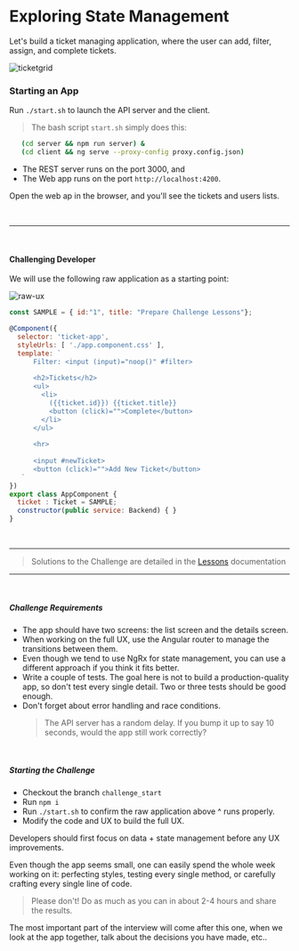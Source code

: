 # Exploring State Management

Let's build a ticket managing application, where the user can add, filter, assign, and complete tickets.


![ticketgrid](https://user-images.githubusercontent.com/210413/34574168-3164dd48-f13c-11e7-8146-828636056997.jpg)


### Starting an App


Run `./start.sh` to launch the API server and the client.

> The bash script `start.sh` simply does this: 
```bash
   (cd server && npm run server) &
   (cd client && ng serve --proxy-config proxy.config.json)
```


* The REST server runs on the port 3000, and
* The Web app runs on the port `http://localhost:4200`.

Open the web ap in the browser, and you'll see the tickets and users lists.

<br/>

- - -

<br/>

#### Challenging Developer

We will use the following raw application as a starting point:


![raw-ux](https://user-images.githubusercontent.com/210413/33805770-a07c7b22-dd83-11e7-965f-bf24d840b257.jpg)

```js
const SAMPLE = { id:"1", title: "Prepare Challenge Lessons"};

@Component({
  selector: 'ticket-app',
  styleUrls: [ './app.component.css' ],
  template: `      
      Filter: <input (input)="noop()" #filter>
      
      <h2>Tickets</h2>
      <ul>
        <li>
          ({{ticket.id}}) {{ticket.title}}
          <button (click)="">Complete</button>
        </li>
      </ul>
      
      <hr> 
      
      <input #newTicket>
      <button (click)="">Add New Ticket</button>
   `
})
export class AppComponent {
  ticket : Ticket = SAMPLE;
  constructor(public service: Backend) { }
}
````

<br/>

---

>  Solutions to the Challenge are detailed in the [Lessons](lessons.md) documentation

---

<br/>

##### Challenge Requirements


* The app should have two screens: the list screen and the details screen.
* When working on the full UX, use the Angular router to manage the transitions between them.
* Even though we tend to use NgRx for state management, you can use a different approach if you think it fits better.
* Write a couple of tests. The goal here is not to build a production-quality app, so don't test every single detail. Two or three tests should be good enough.
* Don't forget about error handling and race conditions.
  >  The API server has a random delay.
  >  If you bump it up to say 10 seconds, would the app still work correctly?

<br/>

##### Starting the Challenge

*  Checkout the branch `challenge_start`
*  Run `npm i`
*  Run `./start.sh` to confirm the raw application above ^ runs properly.
*  Modify the code and UX to build the full UX.

Developers should first focus on data + state management before any UX improvements.

Even though the app seems small, one can easily spend the whole week working on it: perfecting styles, testing every single method, or carefully crafting every single line of code.

> Please don't! Do as much as you can in about 2-4 hours and share the results.

The most important part of the interview will come after this one, when we look at the app together, talk about the decisions you have made, etc..

